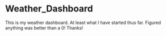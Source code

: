 # Weather_Dashboard

This is my weather dashboard. At least what I have started thus far. Figured anything was better than a 0! Thanks!